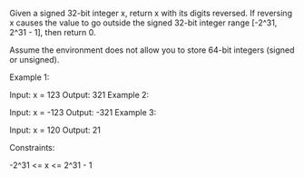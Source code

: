 Given a signed 32-bit integer x, return x with its digits reversed. If reversing x causes the value to go outside the
signed 32-bit integer range [-2^31, 2^31 - 1], then return 0.

Assume the environment does not allow you to store 64-bit integers (signed or unsigned).

Example 1:

Input: x = 123
Output: 321
Example 2:

Input: x = -123
Output: -321
Example 3:

Input: x = 120
Output: 21

Constraints:

-2^31 <= x <= 2^31 - 1